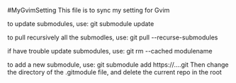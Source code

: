 #MyGvimSetting
This file is to sync my setting for Gvim

to update submodules, use:
git submodule update

to pull recursively all the submodles, use:
git pull --recurse-submodules

if have trouble update submodules, use:
git rm --cached modulename

to add a new submodule, use:
git submodule add https://....git
Then change the directory of the .gitmodule file, and delete the current repo in the root
